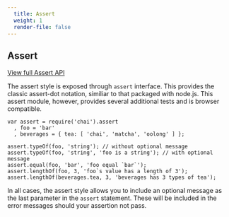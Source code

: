```yaml
---
  title: Assert
  weight: 1
  render-file: false
---
```


## Assert

<a href="/api/assert" class="clean-button">View full Assert API</a>

The assert style is exposed through `assert` interface. This provides
the classic assert-dot notation, similiar to that packaged with
node.js. This assert module, however, provides several additional
tests and is browser compatible.

    var assert = require('chai').assert
      , foo = 'bar'
      , beverages = { tea: [ 'chai', 'matcha', 'oolong' ] };

    assert.typeOf(foo, 'string'); // without optional message
    assert.typeOf(foo, 'string', 'foo is a string'); // with optional message
    assert.equal(foo, 'bar', 'foo equal `bar`');
    assert.lengthOf(foo, 3, 'foo`s value has a length of 3');
    assert.lengthOf(beverages.tea, 3, 'beverages has 3 types of tea');

In all cases, the assert style allows you to include an optional message as the
last parameter in the `assert` statement. These will be included in the
error messages should your assertion not pass.
